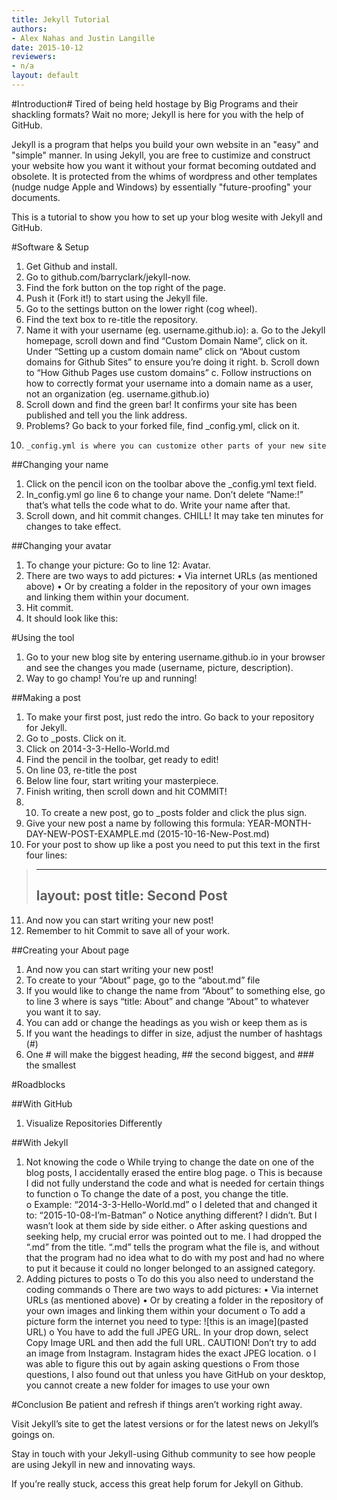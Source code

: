 ```yaml
---
title: Jekyll Tutorial
authors:
- Alex Nahas and Justin Langille
date: 2015-10-12
reviewers:
- n/a
layout: default
---
```


#Introduction#
Tired of being held hostage by Big Programs and their shackling formats?  Wait no more; Jekyll is here for you with the help of GitHub.

Jekyll is a program that helps you build your own website in an "easy" and "simple" manner. In using Jekyll, you are free to custimize and construct your website how you want it without your format becoming outdated and obsolete.  It is protected from the whims of wordpress and other templates (nudge nudge Apple and Windows) by essentially "future-proofing" your documents.

This is a tutorial to show you how to set up your blog wesite with Jekyll and GitHub.


#Software & Setup

1.	Get Github and install. 
2.	Go to github.com/barryclark/jekyll-now.
3.	Find the fork button on the top right of the page.
4.	Push it (Fork it!) to start using the Jekyll file. 
5.	Go to the settings button on the lower right (cog wheel).
6.	Find the text box to re-title the repository.
7.	Name it with your username (eg. username.github.io):
  a. Go to the Jekyll homepage, scroll down and find “Custom Domain Name”, click on it. Under “Setting up a custom domain name” click on 
“About custom domains for Github Sites” to ensure you’re doing it right. 
  b. Scroll down to “How Github Pages use custom domains” 
  c.	Follow instructions on how to correctly format your username into a domain name as a user, not an organization (eg. username.github.io)
8.	Scroll down and find the green bar! It confirms your site has been published and tell you the link address. 
9.	Problems? Go back to your forked file, find _config.yml, click on it.
10.		_config.yml is where you can customize other parts of your new site 

##Changing your name
1.	Click on the pencil icon on the toolbar above the _config.yml text field. 
2.	In_config.yml go line 6 to change your name. Don’t delete “Name:!”  that’s what tells the code what to do. Write your name after that. 
3.	Scroll down, and hit commit changes. CHILL! It may take ten minutes for changes to take effect. 

##Changing your avatar
1. To change your picture: Go to line 12: Avatar. 
2. There are two ways to add pictures:
•	Via internet URLs (as mentioned above)
•	Or by creating a folder in the repository of your own images and linking them within your document.
3. Hit commit. 
4. It should look like this:

#Using the tool
1.	Go to your new blog site by entering username.github.io in your browser and see the changes you made (username, picture, description). 
2.	Way to go champ! You’re up and running! 

##Making a post
1.	To make your first post, just redo the intro. Go back to your repository for Jekyll. 
2.	Go to _posts. Click on it. 
3.	Click on 2014-3-3-Hello-World.md 
4.	Find the pencil in the toolbar, get ready to edit!
5.	On line 03, re-title the post
6.	Below line four, start writing your masterpiece. 
7.	Finish writing, then scroll down and hit COMMIT!
8.	10.	To create a new post, go to _posts folder and click the plus sign.
9.	Give your new post a name by following this formula: YEAR-MONTH-DAY-NEW-POST-EXAMPLE.md (2015-10-16-New-Post.md)
10.	For your post to show up like a post you need to put this text in the first four lines: 
>	---
>	layout: post
>	title: Second Post
>	---
11.	And now you can start writing your new post!
12.	Remember to hit Commit to save all of your work.

##Creating your About page	
1.	And now you can start writing your new post!
2.	To create to your “About” page, go to the “about.md” file
3.	If you would like to change the name from “About” to something else, go to line 3 where is says “title: About” and change “About” to whatever you want it to say.
4.	You can add or change the headings as you wish or keep them as is
5.	If you want the headings to differ in size, adjust the number of hashtags (#) 
6.	 One # will make the biggest heading, ## the second biggest, and ### the smallest


#Roadblocks

##With GitHub
1. Visualize Repositories Differently

##With Jekyll
1. Not knowing the code
  o	While trying to change the date on one of the blog posts, I accidentally erased the entire blog page.
  o	This is because I did not fully understand the code and what is needed for certain things to function
  o	To change the date of a post, you change the title.  
  o	Example: “2014-3-3-Hello-World.md”
  o	I deleted that and changed it to: “2015-10-08-I’m-Batman”
  o	Notice anything different?  I didn’t.  But I wasn’t look at them side by side either.
  o	After asking questions and seeking help, my crucial error was pointed out to me.  I had dropped the “.md” from the title.  “.md” tells the program what the file is, and without that the program had no idea what to do with my post and had no where to put it because it could no longer belonged to an assigned category.
2.	Adding pictures to posts
  o	To do this you also need to understand the coding commands
  o	There are two ways to add pictures:
      •	Via internet URLs (as mentioned above)
      •	Or by creating a folder in the repository of your own images and linking them within your document
  o	To add a picture form the internet you need to type: ![this is an image](pasted URL) 
  o	You have to add the full JPEG URL. In your drop down, select Copy Image URL and then add the full URL. CAUTION! Don’t try to add an image from Instagram. Instagram hides the exact JPEG location.
  o	I was able to figure this out by again asking questions
  o	From those questions, I also found out that unless you have GitHub on your desktop, you cannot create a new folder for images to use your own


#Conclusion
Be patient and refresh if things aren’t working right away.

Visit Jekyll’s site to get the latest versions or for the latest news on Jekyll’s goings on. 

Stay in touch with your Jekyll-using Github community to see how people are using Jekyll in new and innovating ways. 

If you’re really stuck, access this great help forum for Jekyll on Github.


